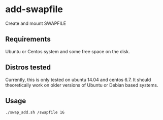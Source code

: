 # add-swapfile
Create and mount SWAPFILE

Requirements
------------
Ubuntu or Centos system and some free space on the disk.

Distros tested
------------
Currently, this is only tested on ubuntu 14.04 and centos 6.7. It should theoretically work on older versions of Ubuntu or Debian based systems.

Usage
------------
```shell
./swap_add.sh /swapfile 1G
```
